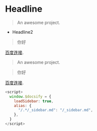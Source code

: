 # Headline

> An awesome project.

- Headline2

> 你好

[百度连接]("百度连接").

> An awesome project.

> 你好

[百度连接]("百度连接").

```js
<script>
  window.$docsify = {
    loadSidebar: true,
    alias: {
      "/.*/_sidebar.md": "/_sidebar.md",
    },
  }
</script>
```
